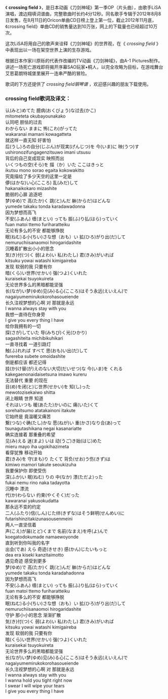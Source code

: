 

《 **crossing field**
》，是日本动画《刀剑神域》第一季OP（片头曲），由歌手LiSA演唱，渡边翔填词谱曲，完整歌曲时长约4分12秒。同名歌手专辑于2012年8月8日发售，在8月11日的Oricon单曲CD日榜上登上第一位，截止2012年11月底，《crossing
field》单曲CD的销售量达到10万张，网上的下载量也已经超过10万次。

  

这次LiSA将用自己的歌声来诠释《刀剑神域》的世界观，在《 _crossing field_ 》中表现出以一场在架空世界上演的生存游戏。

  

根据日本作家川原砾的代表作改编的TV动画《刀剑神域》，由A-1
Pictures制作。讲述一场死亡游戏即将揭开序幕SAO玩家•桐人，以完全攻略为目标，在游戏舞台艾恩葛朗特城堡里展开一连串严酷的冒险。

  

歌词的下方还提供了 _crossing field钢琴谱_ ，欢迎感兴趣的朋友下载使用。

### crossing field歌词及译文：

认(みと)めてた 臆病(おくびょう)な过去(かこ)  
mitometeta okubayounakako  
认同吧 胆怯的过去  
わからない ままに 怖(こわ)がってた  
wakaranai mamani kowagatteta  
就这样一直无知 好害怕  
后(うし)ろの自分(じぶん)が现実(げんじつ)を 今(いま)に 映(うつ)す  
ushironozifungagenzitsuwo imani utsusu  
背后的自己变成现实 映照而出  
いくつもの空(そら)を 描（か）いた ここはきっと  
ikutsu mono sorao egaita kokowakitto  
究竟描绘了多少天空的这里一定是  
儚(はかな)い心(こころ) 乱(みだ)して  
hakanaikokaro mizashite  
脆弱的心扉 追逐吧  
梦(ゆめ)で 高(たか)く 跳(と)んだ 躰(からだ)はどんな  
yumede takaku tonda karadawadonna  
因为梦想而高飞  
不安(ふあん) 缠(まとい) っても 振(ふ)り払(はら)っていく  
fuan matoi ttemo furiharatteiku  
无论有多么的不安 都能够挣脱  
眠(ねむ)る小(ちい)さな想（おも）い 拡(ひろ)がり出(だ)して  
nemuruchiisanaomoi hirogaridashite  
沉睡着扩散出小小的思念  
気(き)付(つ)く 弱(よわ)い 私(わたし) 君(きみ)がいれば  
kitsuku yowai watashi kimigaireba  
发现 软弱的我 只要有你  
暗(くら)い世界(せかい) 强(つよ)くいれた  
kuraisekai tsuyokuireta  
无论世界多么的黑暗都能坚强  
长(なが)い梦(ゆめ)见(み)る心(こころ)はそう永远(えいえん)で  
nagaiyumemirukokorohasoueiende  
长久注视梦想的心啊 对 那就是永远  
I wanna always stay with you  
我想一直待在你身旁  
I give you every thing I have  
给你我拥有的一切  
探(さが)していた 导(みちび)く光(ひかり)  
sagashiteita michibikuhikari  
一直寻找着 一道引路灯  
触(ふ)れれば すべて 思(おも)い出(だ)して  
furereba subete omoidashite  
倒是都应该 都还记得  
挂(か)け替(が)えのない大切(だいせつ)な 今(いま)を くれる  
kakegaenonaidaisetsuna imawo kureru  
无法替代 重要 的现在  
目(め)を闭(と)じ世界(せかい)を 知(し)った  
mewotozisekaiwo shitta  
闭上眼睛 世界 知道  
それはいつも 暖(あたた)かいのに 痛(いた)くて  
sorehaitsumo atatakainoni itakute  
它始终是 竟温暖又痛苦  
繋(つな)ぐ确(たし)かな 愿(ねが)い 重(かさ)なり合(あ)って  
tsunagutashikana negai kasanariatte  
确实连接着 那重叠的希望  
见(み)える 迷(まよ) いは 动(うご)き始(はじ)めた  
mieru mayo iha ugokihazimeta  
看穿犹豫 移动开始  
君(きみ)を 守(まも)り たくて 背负(せお)う伤(きず)は  
kimiwo mamori takute seoukizuha  
我要保护你 即使受伤  
深(ふか)い 眠(ねむ) りの 中(なか) 漂(ただよ)った  
fukai nemu rino naka tadayotta  
沉睡中 漂流  
代(か)わらない 约束(やくそく)だった  
kawaranai yakusokudatta  
那永远不变的约定  
二人(ふたり)信(しん)じた绊(きずな)はそう鲜明(せんめい)に  
futarishinzitakizunasousenmeini  
两人一直坚信着  
声(こえ)が届(とど)くまで 名前(なまえ)を呼(よ)んで  
koegatodokumade namaewoyonde  
直到听到你叫我的名字  
出会(であ) えら 奇迹(きせき) 感(かん)じたいもっと  
dea era kiseki kanzitaimotto  
遇见奇迹 感受到更多  
梦(ゆめ)で 高(たか)く 跳(と)んだ 躰(からだ)はどんな  
yumede takaku tonda karadahadonna  
因为梦想而高飞  
不安(ふあん) 缠(まとい) っても 振(ふ)り払(はら)っていく  
fuan matoi ttemo furiharatteiku  
无论有多么的不安 都能够挣脱  
眠(ねむ)る小(ちい)さな想（おも）い 拡(ひろ)がり出(だ)して  
nemuruchiisanaomoi hirogaridashite  
守护 那小小的思念 渐渐扩散  
気(き)付(つ)く 弱(よわ)い 私(わたし) 君(きみ)がいれば  
kitsuku yowai watashi kimigaireba  
发现 软弱的我 只要有你  
暗(くら)い世界(せかい) 强(つよ)くいれた  
kuraisekai tsuyokuireta  
无论世界多么的黑暗都能坚强  
长(なが)い梦(ゆめ)见(み)る心(こころ)はそう永远(えいえん)で  
nagaiyumemirukokorohasoueiende  
长久注视梦想的心啊 对 那就是永远  
I wanna always stay with you  
I wanna hold you tight right now  
I swear I will wipe your tears  
I give you every thing I have


